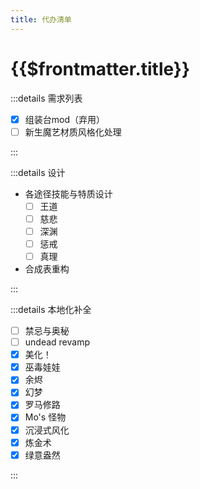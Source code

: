 ```yaml
---
title: 代办清单
---
```


# {{$frontmatter.title}}

:::details 需求列表

- [x] 组装台mod（弃用）  
- [ ] 新生魔艺材质风格化处理  

:::

:::details 设计

- 各途径技能与特质设计
  - [ ] 王道
  - [ ] 慈悲
  - [ ] 深渊
  - [ ] 惩戒
  - [ ] 真理
- 合成表重构

:::

:::details 本地化补全

- [ ] 禁忌与奥秘  
- [ ] undead revamp  
- [x] 美化！  
- [x] 巫毒娃娃  
- [x] 余烬  
- [x] 幻梦  
- [x] 罗马修路  
- [x] Mo's 怪物  
- [x] 沉浸式风化  
- [x] 炼金术  
- [x] 绿意盎然  

:::